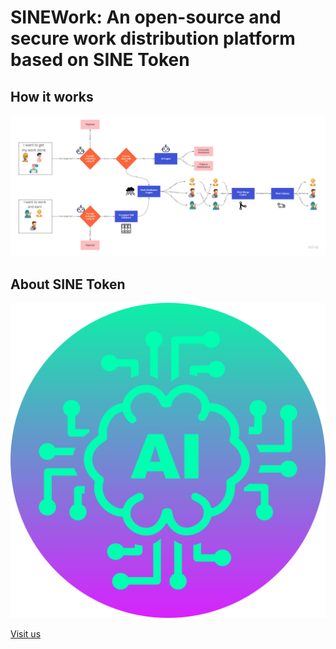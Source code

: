 # SINEWork: An open-source and secure work distribution platform based on SINE Token

## How it works

![Flow Diagram](assets/flow_diagram.jpg)

## About SINE Token

<div style="text-align:center" width="100" height="100"><img src="assets/sine_icon.svg" /></div>

[Visit us](https://solainetwork.com/)
